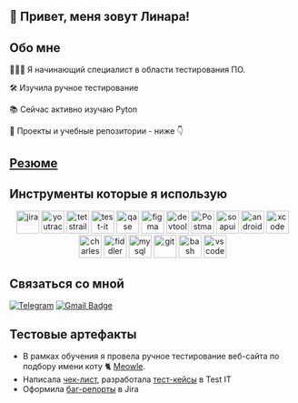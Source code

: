 ## 👋 Привет, меня зовут Линара!

## Обо мне
<p>👩🏻‍💻 Я начинающий специалист в области тестирования ПО.</p>
<p>🛠️ Изучила ручное тестирование</p>
<p>📚 Сейчас активно изучаю Pyton</p>
<p>📁 Проекты и учебные репозитории - ниже 👇</p>

## [Резюме](https://drive.google.com/file/d/1zsadJ7rGLoQ9t9QDs_eLwpEv8pHToEKW/view?usp=drive_link)

## Инструменты которые я использую
<p align="center">
<img src="https://cdn.jsdelivr.net/gh/devicons/devicon/icons/jira/jira-original.svg" title="jira" alt="jira" width="40" height="40"/>
<img src="https://upload.wikimedia.org/wikipedia/commons/thumb/8/8d/YouTrack_Icon.svg/1024px-YouTrack_Icon.svg.png?20200803082248" title="youtrack" alt="youtrack" width="40" height="40"/>
<img src="https://codahosted.io/packs/21236/unversioned/assets/LOGO/ba1091c59bab89cd2fd0f289622731fe16113d7b00905abe64759c313a4b73b76c1b0426076ed76cb74752234c734131df46992d5b8b48fc13e264240e4f7119f736cfeb64df36ded54b5cbf6198b9cadedf18dd0cac5c7dbcd16e6336c29363cd1292ba" title="testrail" alt="tetstrail" width="40" height="40"/>
<img src="https://docs.testit.software/images/testit_logo_icon_blue.png" title="test-it" alt="test-it" width="40" height="40"/>
<img src="https://luna1.co/eb0187.png" title="qase" alt="qase" width="40" height="40"/>
<img src="https://cdn.jsdelivr.net/gh/devicons/devicon/icons/figma/figma-original.svg" title="figma" alt="figma" width="40" height="40"/>
<img src="https://d33wubrfki0l68.cloudfront.net/38b5c953a4667366685d55db55d057c86db1fc54/a0fdc/static/acae6b24d940347661ca901ea07f47c1/chrome-dev-logo-icon.png" title="devtools" alt="devtools" width="40" height="40"/>
<img src="https://www.svgrepo.com/show/354202/postman-icon.svg" title="Postman" alt="Postman" width="40" height="40"/>
<img src="https://static0.smartbear.co/smartbearbrand/media/images/home/soapui-icon.svg" title="soapui" alt="soapui" width="40" height="40"/>
<img src="https://cdn.jsdelivr.net/gh/devicons/devicon/icons/androidstudio/androidstudio-original.svg" title="android-studio" alt="android-studio" width="40" height="40"/>
<img src="https://cdn.jsdelivr.net/gh/devicons/devicon/icons/xcode/xcode-original.svg" title="xcode" alt="xcode" width="40" height="40"/>
<img src="https://cdn.icon-icons.com/icons2/3053/PNG/512/charles_proxy_macos_bigsur_icon_190302.png" title="charles-proxy" alt="charles-proxy" width="40" height="40"/>
<img src="https://www.megaleechers.com/storage/Fiddler-Everywhere-Icon.png" title="fiddler" alt="fiddler" width="40" height="40"/>
<img src="https://cdn.jsdelivr.net/gh/devicons/devicon/icons/mysql/mysql-original.svg" title="mysql" alt="mysql" width="40" height="40"/>
<img src="https://cdn.jsdelivr.net/gh/devicons/devicon/icons/git/git-original.svg" title="git" alt="git" width="40" height="40"/>
<img src="https://upload.wikimedia.org/wikipedia/commons/thumb/4/4b/Bash_Logo_Colored.svg/1024px-Bash_Logo_Colored.svg.png?20180723054350" title="bash" alt="bash" width="40" height="40"/>
<img src="https://cdn.jsdelivr.net/gh/devicons/devicon/icons/vscode/vscode-original.svg" title="vscode" alt="vscode" width="40" height="40"/>
</p>

## Связаться со мной 

[![Telegram](https://img.shields.io/badge/-Telegram-27A0D9?style=flat&logo=telegram&logoColor=white)](https://t.me/Linara_gumerova)
[![Gmail Badge](https://img.shields.io/badge/-Gmail-red?style=flat&logo=Gmail&logoColor=white)](mailto:lina.gum95@gmail.com)

## Тестовые артефакты

- В рамках обучения я провела ручное тестирование веб-сайта по подбору имени коту 🐈 [Meowle](https://meowle.fintech-qa.ru/).
- Написала [чек-лист](https://docs.google.com/spreadsheets/d/1vIg-UAnmJauqrFiu-4furj_fHWS-BgPLva39iHm9baQ/edit?usp=sharing), разработала [тест-кейсы](https://drive.google.com/file/d/1KXc6H2HVxL0Rth9WDTZ7WNmvpK1BvRBd/view?usp=drive_link) в Test IT
- Оформила [баг-репорты](https://drive.google.com/file/d/1rjKVY3wd-bEnrcA7tqF5QKsdeBxIl-k9/view?usp=drive_link) в Jira